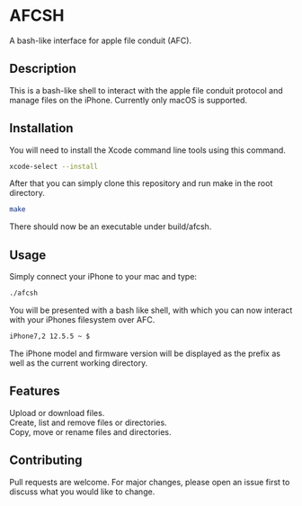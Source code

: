 # AFCSH

A bash-like interface for apple file conduit (AFC).

## Description

This is a bash-like shell to interact with the apple file conduit protocol and manage files on the iPhone. Currently only macOS is supported.


## Installation

You will need to install the Xcode command line tools using this command.

```bash
xcode-select --install
```

After that you can simply clone this repository and run make in the root directory.

```bash
make
```

There should now be an executable under build/afcsh.

## Usage
Simply connect your iPhone to your mac and type:

```bash
./afcsh
```

You will be presented with a bash like shell, with which you can now interact with your iPhones filesystem over AFC.

```bash
iPhone7,2 12.5.5 ~ $
```

The iPhone model and firmware version will be displayed as the prefix as well as the current working directory.

## Features

Upload or download files.  
Create, list and remove files or directories.   
Copy, move or rename files and directories.


## Contributing

Pull requests are welcome. For major changes, please open an issue first
to discuss what you would like to change.